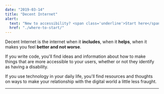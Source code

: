 ```yaml
---
date: "2019-03-14"
title: "Decent Internet"
alert: 
  text: "New to accessibility? <span class='underline'>Start here</span>"
  href: "./where-to-start/"
---
```


<div class="site-description">
	<p class="site-description__card emp--gold emp--card">Decent Internet is the internet when it <strong>includes</strong>, when it <strong>helps</strong>, when it makes you feel <strong>better and not worse</strong>.</p>
	<p class="site-description__card emp--green emp--card">If you write code, you'll find ideas and information about how to make things that are more accessible to your users, whether or not they identify as having a disability.</p>
	<p class="site-description__card emp--blue emp--card">If you use technology in your daily life, you'll find resources and thoughts on ways to make your relationship with the digital world a little less fraught.</p>
</div>
<hr class="divider divider--hero">